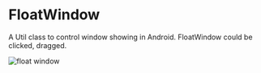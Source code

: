# FloatWindow
A Util class to control window showing in Android. FloatWindow could be clicked, dragged.

![float window](https://user-gold-cdn.xitu.io/2019/12/17/16f11f7ed7b212aa?w=120&h=240&f=gif&s=363797)
